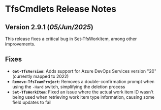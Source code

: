 # TfsCmdlets Release Notes

## Version 2.9.1 (_05/Jun/2025_)

This release fixes a critical bug in Set-TfsWorkItem, among other improvements.

## Fixes

- **`Get-TfsVersion`**: Adds support for Azure DevOps Services version "20" (currently mapped to 2022)
- **`Remove-TfsTeamProject`**: Removes a double-confirmation prompt when using the `-Hard` switch, simplifying the deletion process
- **`Set-TfsWorkItem`**: Fixed an issue where the actual work item ID wasn't being used when retrieving work item type information, causing some field updates to fail
